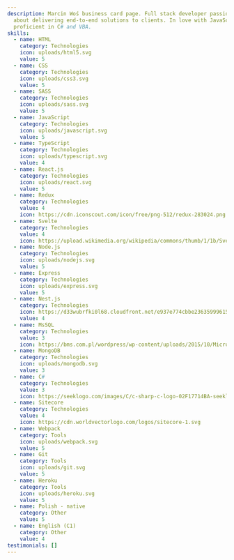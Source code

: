 ```yaml
---
description: Marcin Woś business card page. Full stack developer passionate
  about delivering end-to-end solutions to clients. In love with JavaScript,
  proficient in C# and VBA.
skills:
  - name: HTML
    category: Technologies
    icon: uploads/html5.svg
    value: 5
  - name: CSS
    category: Technologies
    icon: uploads/css3.svg
    value: 5
  - name: SASS
    category: Technologies
    icon: uploads/sass.svg
    value: 5
  - name: JavaScript
    category: Technologies
    icon: uploads/javascript.svg
    value: 5
  - name: TypeScript
    category: Technologies
    icon: uploads/typescript.svg
    value: 4
  - name: React.js
    category: Technologies
    icon: uploads/react.svg
    value: 5
  - name: Redux
    category: Technologies
    value: 4
    icon: https://cdn.iconscout.com/icon/free/png-512/redux-283024.png
  - name: Svelte
    category: Technologies
    value: 4
    icon: https://upload.wikimedia.org/wikipedia/commons/thumb/1/1b/Svelte_Logo.svg/1200px-Svelte_Logo.svg.png
  - name: Node.js
    category: Technologies
    icon: uploads/nodejs.svg
    value: 5
  - name: Express
    category: Technologies
    icon: uploads/express.svg
    value: 5
  - name: Nest.js
    category: Technologies
    icon: https://d33wubrfki0l68.cloudfront.net/e937e774cbbe23635999615ad5d7732decad182a/26072/logo-small.ede75a6b.svg
    value: 4
  - name: MsSQL
    category: Technologies
    value: 3
    icon: https://bms.com.pl/wordpress/wp-content/uploads/2015/10/Microsoft-SQL-Server.jpg
  - name: MongoDB
    category: Technologies
    icon: uploads/mongodb.svg
    value: 3
  - name: C#
    category: Technologies
    value: 3
    icon: https://seeklogo.com/images/C/c-sharp-c-logo-02F17714BA-seeklogo.com.png
  - name: Sitecore
    category: Technologies
    value: 4
    icon: https://cdn.worldvectorlogo.com/logos/sitecore-1.svg
  - name: Webpack
    category: Tools
    icon: uploads/webpack.svg
    value: 5
  - name: Git
    category: Tools
    icon: uploads/git.svg
    value: 5
  - name: Heroku
    category: Tools
    icon: uploads/heroku.svg
    value: 5
  - name: Polish - native
    category: Other
    value: 5
  - name: English (C1)
    category: Other
    value: 4
testimonials: []
---
```

